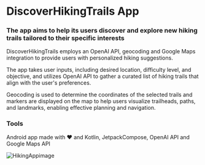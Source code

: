 # DiscoverHikingTrails App
### The app aims to help its users discover and explore new hiking trails tailored to their specific interests


DiscoverHikingTrails employs an OpenAI API, geocoding and Google Maps integration to provide users with personalized hiking suggestions.
 
The app takes user inputs, including desired location, difficulty level, and objective, and utilizes OpenAI API to gather a curated list of hiking trails that align with the user's preferences. 

Geocoding is used to determine the coordinates of the selected trails and markers are displayed on the map to help users visualize trailheads, paths, and landmarks, enabling effective planning and navigation. 


### Tools 

Android app made with ❤️ and Kotlin, JetpackCompose, OpenAI API and Google Maps API 

![HikingAppimage](https://github.com/anaandreis/HikingApp_OpenAI/assets/116083867/574f039c-3d0f-41c3-bd8b-b6a6a52a1e55)
